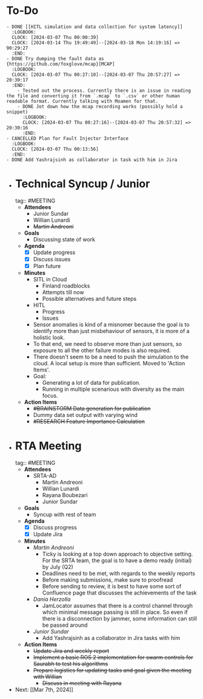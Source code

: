 # To-Do
	- DONE [[HITL simulation and data collection for system latency]]
	  :LOGBOOK:
	  CLOCK: [2024-03-07 Thu 00:00:39]
	  CLOCK: [2024-03-14 Thu 19:49:49]--[2024-03-18 Mon 14:19:16] =>  90:29:27
	  :END:
	- DONE Try dumping the fault data as {https://github.com/foxglove/mcap}[MCAP]
	  :LOGBOOK:
	  CLOCK: [2024-03-07 Thu 00:27:10]--[2024-03-07 Thu 20:57:27] =>  20:30:17
	  :END:
		- Tested out the process. Currently there is an issue in reading the file and converting it from `.mcap` to `.csv` or other human readable format. Currently talking with Moamen for that.
		- DONE Jot down how the mcap recording works (possibly hold a snippet)
		  :LOGBOOK:
		  CLOCK: [2024-03-07 Thu 00:27:16]--[2024-03-07 Thu 20:57:32] =>  20:30:16
		  :END:
	- CANCELLED Plan for Fault Injector Interface
	  :LOGBOOK:
	  CLOCK: [2024-03-07 Thu 00:13:56]
	  :END:
	- DONE Add Yashrajsinh as collaborator in task with him in Jira
- # Technical Syncup / Junior
  tag:: #MEETING
	- **Attendees**
		- Junior Sundar
		- Willian Lunardi
		- ~~Martin Andreoni~~
	- **Goals**
		- Discussing state of work
	- **Agenda**
		- [x] Update progress
		- [x] Discuss issues
		- [x] Plan future
	- **Minutes**
		- SITL in Cloud
			- Finland roadblocks
			- Attempts till now
			- Possible alternatives and future steps
		- HITL
			- Progress
			- Issues
		- Sensor anomalies is kind of a misnomer because the goal is to identify more than just misbehaviour of sensors, it is more of a holistic look.
		- To that end, we need to observe more than just sensors, so exposure to all the other failure modes is also required.
		- There doesn't seem to be a need to push the simulation to the cloud. A local setup is more than sufficient. Moved to 'Action Items'.
		- Goal:
			- Generating a lot of data for publication.
			- Running in multiple scenarious with diversity as the main focus.
	- **Action Items**
		- ~~#BRAINSTORM Data generation for publication~~
		- Dummy data set output with varying wind
		- ~~#RESEARCH Feature Importance Calculation~~
- # RTA Meeting
  tag:: #MEETING
	- **Attendees**
		- SRTA-AD
			- Martin Andreoni
			- Willian Lunardi
			- Rayana Boubezari
			- Junior Sundar
	- **Goals**
		- Syncup with rest of team
	- **Agenda**
		- [x] Discuss progress
		- [x] Update Jira
	- **Minutes**
		- *Martin Andreoni*
			- Ticky is looking at a top down approach to objective setting. For the SRTA team, the goal is to have a demo ready (initial) by July (Q2)
			- Deadlines need to be met, with regards to the weekly reports
			- Before making submissions, make sure to proofread
			- Before sending to review, it is best to have some sort of Confluence page that discusses the achievements of the task
		- *Dania Herzolla*
			- JamLocator assumes that there is a control channel through which minimal message passing is still in place. So even if there is a disconnection by jammer, some information can still be passed around
		- *Junior Sundar*
			- Add Yashrajsinh as a collaborator in Jira tasks with him
	- **Action Items**
		- ~~Update Jira and weekly report~~
		- ~~Implement a basic ROS 2 implementation for swarm controls for Saurabh to test his algorithms~~
		- ~~Prepare logistics for updating tasks and goal given the meeting with Willian~~
			- ~~Discuss in meeting with Rayana~~
- Next: [[Mar 7th, 2024]]